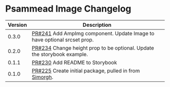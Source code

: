 # Psammead Image Changelog

| Version | Description |
|---------|-------------|
| 0.3.0   | [PR#241](https://github.com/BBC-News/psammead/pull/241) Add AmpImg component. Update Image to have optional srcset prop. |
| 0.2.0 | [PR#234](https://github.com/BBC-News/psammead/pull/234) Change height prop to be optional. Update the storybook example. |
| 0.1.1 | [PR#230](https://github.com/BBC-News/psammead/pull/230) Add README to Storybook |
| 0.1.0 | [PR#225](https://github.com/BBC-News/psammead/pull/225) Create initial package, pulled in from [Simorgh](https://github.com/BBC-News/simorgh). |
